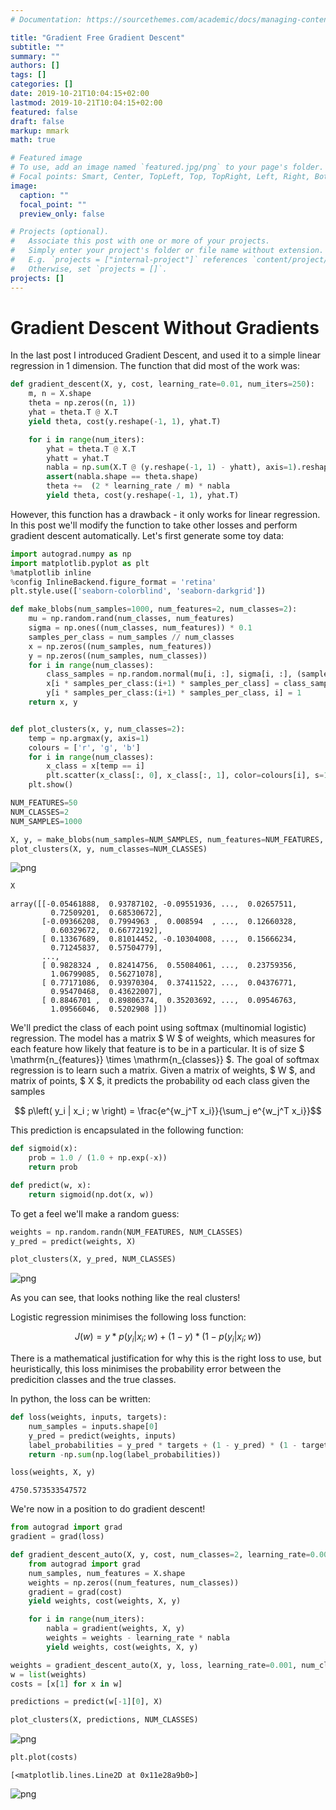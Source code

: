 ```yaml
---
# Documentation: https://sourcethemes.com/academic/docs/managing-content/

title: "Gradient Free Gradient Descent"
subtitle: ""
summary: ""
authors: []
tags: []
categories: []
date: 2019-10-21T10:04:15+02:00
lastmod: 2019-10-21T10:04:15+02:00
featured: false
draft: false
markup: mmark
math: true

# Featured image
# To use, add an image named `featured.jpg/png` to your page's folder.
# Focal points: Smart, Center, TopLeft, Top, TopRight, Left, Right, BottomLeft, Bottom, BottomRight.
image:
  caption: ""
  focal_point: ""
  preview_only: false

# Projects (optional).
#   Associate this post with one or more of your projects.
#   Simply enter your project's folder or file name without extension.
#   E.g. `projects = ["internal-project"]` references `content/project/deep-learning/index.md`.
#   Otherwise, set `projects = []`.
projects: []
---
```

# Gradient Descent Without Gradients

In the last post I introduced Gradient Descent, and used it to a simple linear regression in 1 dimension. The function that did most of the work was:


```python
def gradient_descent(X, y, cost, learning_rate=0.01, num_iters=250):
    m, n = X.shape
    theta = np.zeros((n, 1))
    yhat = theta.T @ X.T
    yield theta, cost(y.reshape(-1, 1), yhat.T)

    for i in range(num_iters):
        yhat = theta.T @ X.T
        yhatt = yhat.T
        nabla = np.sum(X.T @ (y.reshape(-1, 1) - yhatt), axis=1).reshape(-1, 1)
        assert(nabla.shape == theta.shape)
        theta +=  (2 * learning_rate / m) * nabla
        yield theta, cost(y.reshape(-1, 1), yhat.T)
```

However, this function has a drawback - it only works for linear regression. In this post we'll modify the function to take other losses and perform gradient descent automatically. Let's first generate some toy data:


```python
import autograd.numpy as np
import matplotlib.pyplot as plt
%matplotlib inline
%config InlineBackend.figure_format = 'retina'
plt.style.use(['seaborn-colorblind', 'seaborn-darkgrid'])

def make_blobs(num_samples=1000, num_features=2, num_classes=2):
    mu = np.random.rand(num_classes, num_features)
    sigma = np.ones((num_classes, num_features)) * 0.1
    samples_per_class = num_samples // num_classes
    x = np.zeros((num_samples, num_features))
    y = np.zeros((num_samples, num_classes))
    for i in range(num_classes):
        class_samples = np.random.normal(mu[i, :], sigma[i, :], (samples_per_class, num_features))
        x[i * samples_per_class:(i+1) * samples_per_class] = class_samples
        y[i * samples_per_class:(i+1) * samples_per_class, i] = 1
    return x, y


def plot_clusters(x, y, num_classes=2):
    temp = np.argmax(y, axis=1)
    colours = ['r', 'g', 'b']
    for i in range(num_classes):
        x_class = x[temp == i]
        plt.scatter(x_class[:, 0], x_class[:, 1], color=colours[i], s=1)
    plt.show()

NUM_FEATURES=50
NUM_CLASSES=2
NUM_SAMPLES=1000

X, y, = make_blobs(num_samples=NUM_SAMPLES, num_features=NUM_FEATURES, num_classes=NUM_CLASSES)
plot_clusters(X, y, num_classes=NUM_CLASSES)
```


![png](./gradient-free-gradient-descent_4_0.png)



```python
X
```




    array([[-0.05461888,  0.93787102, -0.09551936, ...,  0.02657511,
             0.72509201,  0.68530672],
           [-0.09366208,  0.7994963 ,  0.008594  , ...,  0.12660328,
             0.60329672,  0.66772192],
           [ 0.13367689,  0.81014452, -0.10304008, ...,  0.15666234,
             0.71245837,  0.57504779],
           ...,
           [ 0.9828324 ,  0.82414756,  0.55084061, ...,  0.23759356,
             1.06799085,  0.56271078],
           [ 0.77171086,  0.93970304,  0.37411522, ...,  0.04376771,
             0.95470468,  0.43622007],
           [ 0.8846701 ,  0.89806374,  0.35203692, ...,  0.09546763,
             1.09566046,  0.5202908 ]])



We'll predict the class of each point using softmax (multinomial logistic) regression. The model has a matrix $ W $ of weights, which measures for each feature how likely that feature is to be in a particular. It is of size $ \mathrm{n_{features}} \times \mathrm{n_{classes}} $. The goal of softmax regression is to learn such a matrix. Given a matrix of weights, $ W $, and matrix of points, $ X $, it predicts the probability od each class given the samples

$$ p\left( y_i | x_i ; w \right) = \frac{e^{w_j^T x_i}}{\sum_j e^{w_j^T x_i}}$$

This prediction is encapsulated in the following function:


```python
def sigmoid(x):
    prob = 1.0 / (1.0 + np.exp(-x))
    return prob

def predict(w, x):
    return sigmoid(np.dot(x, w))
```

To get a feel we'll make a random guess:


```python
weights = np.random.randn(NUM_FEATURES, NUM_CLASSES)
y_pred = predict(weights, X)
```


```python
plot_clusters(X, y_pred, NUM_CLASSES)
```


![png](./gradient-free-gradient-descent_10_0.png)


As you can see, that looks nothing like the real clusters!

Logistic regression minimises the following loss function:

$$ J\left(w\right) = y * p\left( y_i | x_i ; w \right) + (1-y) * (1 - p\left( y_i | x_i ; w \right)) $$

There is a mathematical justification for why this is the right loss to use, but heuristically, this loss minimises the probability error between the predicition classes and the true classes.

In python, the loss can be written:


```python
def loss(weights, inputs, targets):
    num_samples = inputs.shape[0]
    y_pred = predict(weights, inputs)
    label_probabilities = y_pred * targets + (1 - y_pred) * (1 - targets)
    return -np.sum(np.log(label_probabilities))
```


```python
loss(weights, X, y)
```




    4750.573533547572



We're now in a position to do gradient descent!


```python
from autograd import grad
gradient = grad(loss)
```


```python
def gradient_descent_auto(X, y, cost, num_classes=2, learning_rate=0.001, num_iters=20):
    from autograd import grad
    num_samples, num_features = X.shape
    weights = np.zeros((num_features, num_classes))
    gradient = grad(cost)
    yield weights, cost(weights, X, y)

    for i in range(num_iters):
        nabla = gradient(weights, X, y)
        weights = weights - learning_rate * nabla
        yield weights, cost(weights, X, y)
```


```python
weights = gradient_descent_auto(X, y, loss, learning_rate=0.001, num_classes=NUM_CLASSES)
w = list(weights)
costs = [x[1] for x in w]
```


```python
predictions = predict(w[-1][0], X)
```


```python
plot_clusters(X, predictions, NUM_CLASSES)
```


![png](./gradient-free-gradient-descent_19_0.png)



```python
plt.plot(costs)
```




    [<matplotlib.lines.Line2D at 0x11e28a9b0>]




![png](./gradient-free-gradient-descent_20_1.png)



```python

```


```python

```
